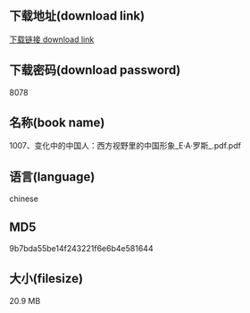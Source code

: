 ## 下载地址(download link)
[下载链接 download link](https://voluble-croquembouche-d321dc.netlify.app/?s=1007%E3%80%81%E5%8F%98%E5%8C%96%E4%B8%AD%E7%9A%84%E4%B8%AD%E5%9B%BD%E4%BA%BA%EF%BC%9A%E8%A5%BF%E6%96%B9%E8%A7%86%E9%87%8E%E9%87%8C%E7%9A%84%E4%B8%AD%E5%9B%BD%E5%BD%A2%E8%B1%A1_E%C2%B7A%C2%B7%E7%BD%97%E6%96%AF_.pdf)

## 下载密码(download password)
8078

## 名称(book name)
1007、变化中的中国人：西方视野里的中国形象_E·A·罗斯_.pdf.pdf

## 语言(language)
chinese

## MD5
9b7bda55be14f243221f6e6b4e581644

## 大小(filesize)
20.9 MB
